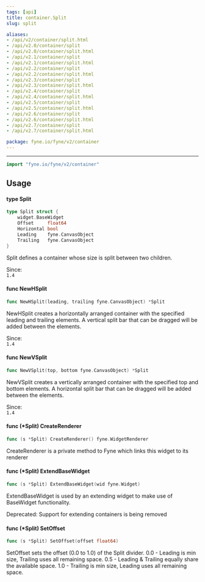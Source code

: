 ```yaml
---
tags: [api]
title: container.Split
slug: split

aliases:
- /api/v2/container/split.html
- /api/v2.0/container/split
- /api/v2.0/container/split.html
- /api/v2.1/container/split
- /api/v2.1/container/split.html
- /api/v2.2/container/split
- /api/v2.2/container/split.html
- /api/v2.3/container/split
- /api/v2.3/container/split.html
- /api/v2.4/container/split
- /api/v2.4/container/split.html
- /api/v2.5/container/split
- /api/v2.5/container/split.html
- /api/v2.6/container/split
- /api/v2.6/container/split.html
- /api/v2.7/container/split
- /api/v2.7/container/split.html

package: fyne.io/fyne/v2/container
---
```



---
```go
import "fyne.io/fyne/v2/container"
```

## Usage

#### type Split

```go
type Split struct {
	widget.BaseWidget
	Offset     float64
	Horizontal bool
	Leading    fyne.CanvasObject
	Trailing   fyne.CanvasObject
}
```

Split defines a container whose size is split between two children.


<div class="since">Since: <code>
1.4</code></div>

#### func  NewHSplit

```go
func NewHSplit(leading, trailing fyne.CanvasObject) *Split
```
NewHSplit creates a horizontally arranged container with the specified leading and trailing elements. A vertical split bar that can be dragged will be added between the elements.


<div class="since">Since: <code>
1.4</code></div>

#### func  NewVSplit

```go
func NewVSplit(top, bottom fyne.CanvasObject) *Split
```
NewVSplit creates a vertically arranged container with the specified top and bottom elements. A horizontal split bar that can be dragged will be added between the elements.


<div class="since">Since: <code>
1.4</code></div>

#### func (*Split) CreateRenderer

```go
func (s *Split) CreateRenderer() fyne.WidgetRenderer
```
CreateRenderer is a private method to Fyne which links this widget to its renderer

#### func (*Split) ExtendBaseWidget

```go
func (s *Split) ExtendBaseWidget(wid fyne.Widget)
```
ExtendBaseWidget is used by an extending widget to make use of BaseWidget functionality.


<div class="deprecated">
Deprecated: Support for extending containers is being removed</div>

#### func (*Split) SetOffset

```go
func (s *Split) SetOffset(offset float64)
```
SetOffset sets the offset (0.0 to 1.0) of the Split divider. 0.0 - Leading is min size, Trailing uses all remaining space. 0.5 - Leading & Trailing equally share the available space. 1.0 - Trailing is min size, Leading uses all remaining space.

